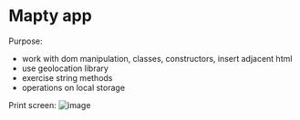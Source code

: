 # Mapty app

Purpose:
- work with dom manipulation, classes, constructors, insert adjacent html
- use geolocation library
- exercise string methods
- operations on local storage


Print screen:
![image](https://user-images.githubusercontent.com/108252343/221924711-488fa81c-2061-48f1-8f02-ee0d1f65dbe6.png)
